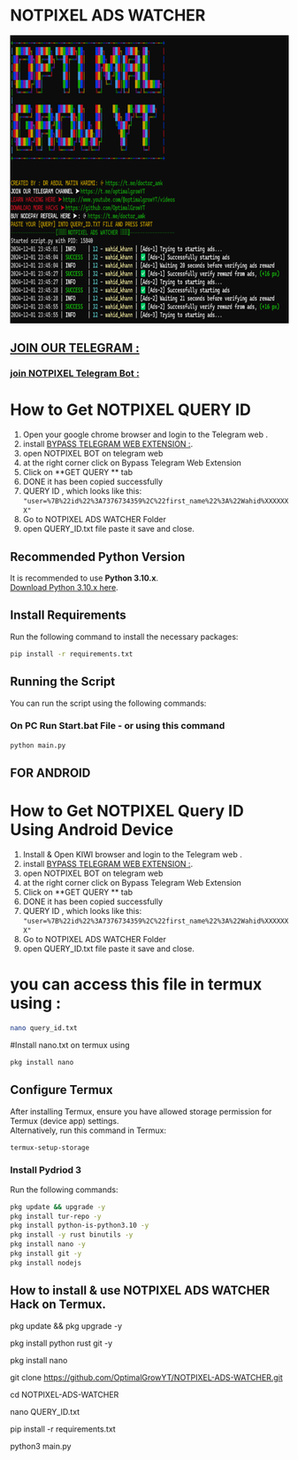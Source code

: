 # NOTPIXEL ADS WATCHER
<img src="https://github.com/OptimalGrowYT/NOTPIXEL-ADS_WATCHER/blob/main/PNG" alt="توضیح تصویر" width="1280" height="520">

## [JOIN OUR TELEGRAM :](https://t.me/optimalgrowyt)
### [join NOTPIXEL Telegram Bot :](https://t.me/notpixel/app?startapp=f5500534801_s577266)


# How to Get NOTPIXEL QUERY ID  

1. Open your google chrome browser and login to the Telegram web .
2. install [BYPASS TELEGRAM WEB EXTENSION :](https://chromewebstore.google.com/detail/bypass-telegram-web/jheaicmfgoefbdmadnhigbpdldafaokb).
3. open NOTPIXEL BOT on telegram web
4. at the right corner click on Bypass Telegram Web Extension 
5. Click on  **GET QUERY ** tab
6. DONE it has been copied successfully 
7. QUERY ID , which looks like this: `"user=%7B%22id%22%3A7376734359%2C%22first_name%22%3A%22Wahid%XXXXXXX"`
8. Go to NOTPIXEL ADS WATCHER Folder
9. open QUERY_ID.txt file paste it save and close.

## Recommended Python Version

It is recommended to use **Python 3.10.x**.  
[Download Python 3.10.x here](https://www.python.org/downloads/release/).

## Install Requirements

Run the following command to install the necessary packages:

```bash
pip install -r requirements.txt
```

## Running the Script

You can run the script using the following commands:

### On PC Run Start.bat File - or using this command 
```bash
python main.py
```

## FOR ANDROID

# How to Get NOTPIXEL Query ID  Using Android Device

1.  Install & Open KIWI browser and login to the Telegram web .
2. install [BYPASS TELEGRAM WEB EXTENSION :](https://chromewebstore.google.com/detail/bypass-telegram-web/jheaicmfgoefbdmadnhigbpdldafaokb).
3. open NOTPIXEL BOT on telegram web
4. at the right corner click on Bypass Telegram Web Extension 
5. Click on  **GET QUERY ** tab
6. DONE it has been copied successfully 
7. QUERY ID , which looks like this: `"user=%7B%22id%22%3A7376734359%2C%22first_name%22%3A%22Wahid%XXXXXXX"`
8. Go to NOTPIXEL ADS WATCHER Folder
9. open QUERY_ID.txt file paste it save and close.
# you can access this file in termux using :

```bash
nano query_id.txt
```
#Install nano.txt on termux using 
```bash
pkg install nano 
```
## Configure Termux

After installing Termux, ensure you have allowed storage permission for Termux (device app) settings.  
Alternatively, run this command in Termux:

```bash
termux-setup-storage
```

### Install Pydriod 3

Run the following commands:

```bash
pkg update && upgrade -y
pkg install tur-repo -y
pkg install python-is-python3.10 -y
pkg install -y rust binutils -y
pkg install nano -y
pkg install git -y
pkg install nodejs


```

## How to install & use NOTPIXEL ADS WATCHER Hack on Termux.

pkg update && pkg upgrade -y

pkg install python rust git -y

pkg install nano

git clone https://github.com/OptimalGrowYT/NOTPIXEL-ADS-WATCHER.git

cd NOTPIXEL-ADS-WATCHER

nano QUERY_ID.txt

pip install -r requirements.txt

python3 main.py
